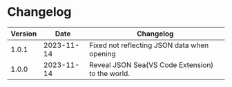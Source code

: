 # Changelog

| Version | Date       | Changelog                                        |
| ------- | ---------- | ------------------------------------------------ |
| 1.0.1   | 2023-11-14 | Fixed not reflecting JSON data when opening      |
| 1.0.0   | 2023-11-14 | Reveal JSON Sea(VS Code Extension) to the world. |
